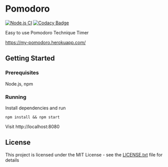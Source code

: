 # Pomodoro
[![Node.js CI](https://github.com/nmuzychuk/pomodoro/actions/workflows/node.js.yml/badge.svg)](https://github.com/nmuzychuk/pomodoro/actions/workflows/node.js.yml)
[![Codacy Badge](https://api.codacy.com/project/badge/Grade/89eef5eef8b743339329e73b424f3d20)](https://www.codacy.com/app/nmuzychuk/pomodoro)

Easy to use Pomodoro Technique Timer

https://my-pomodoro.herokuapp.com/

## Getting Started

### Prerequisites
Node.js, npm

### Running
Install dependencies and run

```
npm install && npm start
```

Visit http://localhost:8080

## License
This project is licensed under the MIT License - see the [LICENSE.txt](LICENSE.txt) file for details
